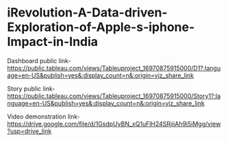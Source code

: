 # iRevolution-A-Data-driven-Exploration-of-Apple-s-iphone-Impact-in-India

Dashboard public link-https://public.tableau.com/views/Tableuproject_16970875915000/D1?:language=en-US&publish=yes&:display_count=n&:origin=viz_share_link


Story public link-https://public.tableau.com/views/Tableuproject_16970875915000/Story1?:language=en-US&publish=yes&:display_count=n&:origin=viz_share_link


Video demonstration link-https://drive.google.com/file/d/1GsdpUyBN_xQ1uFlH24SRjiiAh9i5iMgg/view?usp=drive_link
